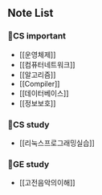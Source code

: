 ## Note List

### 📘CS important
+ [[운영체제]]
+ [[컴퓨터네트워크]]
+ [[알고리즘]]
+ [[Compiler]]
+ [[데이터베이스]]
+ [[정보보호]]

### 📗CS study
+ [[리눅스프로그래밍실습]] 

### 📑GE study
+ [[고전음악의이해]]